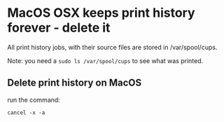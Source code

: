 # MacOS OSX keeps print history forever - delete it

All print history jobs, with their source files are stored in /var/spool/cups.

Note: you need a `sudo ls /var/spool/cups` to see what was printed.

## Delete print history on MacOS

run the command:

```
cancel -x -a
```
